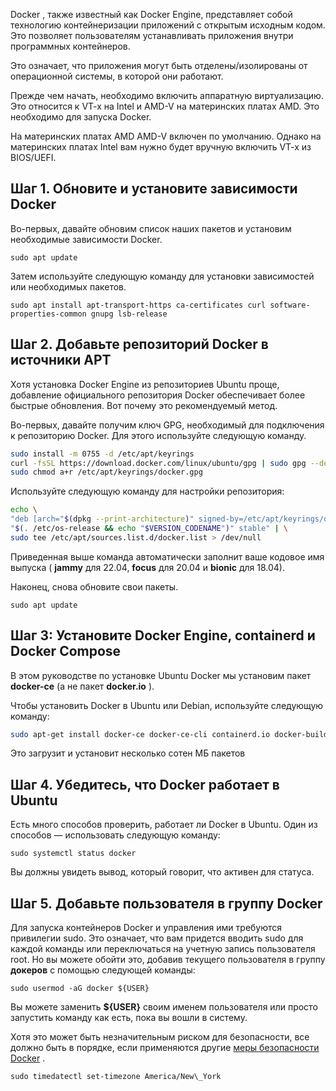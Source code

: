 Docker , также известный как Docker Engine, представляет собой технологию контейнеризации приложений с открытым исходным кодом. Это позволяет пользователям устанавливать приложения внутри программных контейнеров.

Это означает, что приложения могут быть отделены/изолированы от операционной системы, в которой они работают.

Прежде чем начать, необходимо включить аппаратную виртуализацию. Это относится к VT-x на Intel и AMD-V на материнских платах AMD. Это необходимо для запуска Docker.

На материнских платах AMD AMD-V включен по умолчанию. Однако на материнских платах Intel вам нужно будет вручную включить VT-x из BIOS/UEFI.

## Шаг 1. Обновите и установите зависимости Docker

Во-первых, давайте обновим список наших пакетов и установим необходимые зависимости Docker.

`sudo apt update`

Затем используйте следующую команду для установки зависимостей или необходимых пакетов.

`sudo apt install apt-transport-https ca-certificates curl software-properties-common gnupg lsb-release`

## Шаг 2. Добавьте репозиторий Docker в источники APT

Хотя установка Docker Engine из репозиториев Ubuntu проще, добавление официального репозитория Docker обеспечивает более быстрые обновления. Вот почему это рекомендуемый метод.

Во-первых, давайте получим ключ GPG, необходимый для подключения к репозиторию Docker. Для этого используйте следующую команду.

```bash
sudo install -m 0755 -d /etc/apt/keyrings
curl -fsSL https://download.docker.com/linux/ubuntu/gpg | sudo gpg --dearmor -o /etc/apt/keyrings/docker.gpg
sudo chmod a+r /etc/apt/keyrings/docker.gpg
```

Используйте следующую команду для настройки репозитория:

```bash
echo \
"deb [arch="$(dpkg --print-architecture)" signed-by=/etc/apt/keyrings/docker.gpg] https://download.docker.com/linux/ubuntu \
"$(. /etc/os-release && echo "$VERSION_CODENAME")" stable" | \
sudo tee /etc/apt/sources.list.d/docker.list > /dev/null
```

Приведенная выше команда автоматически заполнит ваше кодовое имя выпуска ( **jammy** для 22.04, **focus** для 20.04 и **bionic** для 18.04).

Наконец, снова обновите свои пакеты.

`sudo apt update`

## Шаг 3: Установите Docker Engine, containerd и Docker Compose

В этом руководстве по установке Ubuntu Docker мы установим пакет **docker-ce** (а не пакет **docker.io** ).

Чтобы установить Docker в Ubuntu или Debian, используйте следующую команду:

```bash
sudo apt-get install docker-ce docker-ce-cli containerd.io docker-buildx-plugin docker-compose-plugin
```

Это загрузит и установит несколько сотен МБ пакетов

## Шаг 4. Убедитесь, что Docker работает в Ubuntu

Есть много способов проверить, работает ли Docker в Ubuntu. Один из способов — использовать следующую команду:

`sudo systemctl status docker`

Вы должны увидеть вывод, который говорит, что активен для статуса.

## Шаг 5. Добавьте пользователя в группу Docker

Для запуска контейнеров Docker и управления ими требуются привилегии sudo. Это означает, что вам придется вводить sudo для каждой команды или переключаться на учетную запись пользователя root. Но вы можете обойти это, добавив текущего пользователя в группу **докеров** с помощью следующей команды:

`sudo usermod -aG docker ${USER}`

Вы можете заменить **${USER}** своим именем пользователя или просто запустить команду как есть, пока вы вошли в систему.

Хотя это может быть незначительным риском для безопасности, все должно быть в порядке, если применяются другие [меры безопасности Docker](https://www.smarthomebeginner.com/traefik-docker-security-best-practices/) .

`sudo timedatectl set-timezone America/New\_York`